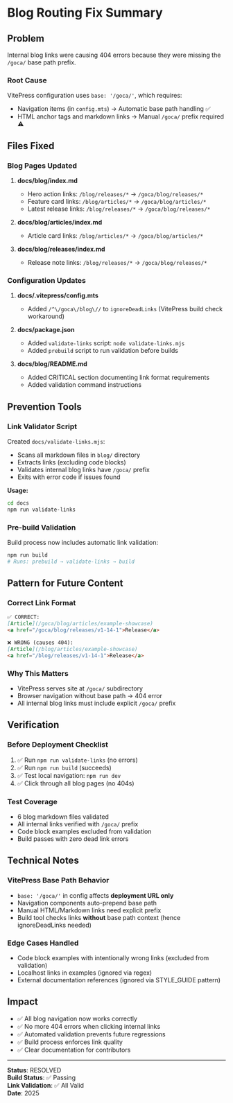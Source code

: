 # Blog Routing Fix Summary

## Problem
Internal blog links were causing 404 errors because they were missing the `/goca/` base path prefix.

### Root Cause
VitePress configuration uses `base: '/goca/'`, which requires:
- Navigation items (in `config.mts`) → Automatic base path handling ✅
- HTML anchor tags and markdown links → Manual `/goca/` prefix required ⚠️

## Files Fixed

### Blog Pages Updated
1. **docs/blog/index.md**
   - Hero action links: `/blog/releases/*` → `/goca/blog/releases/*`
   - Feature card links: `/blog/articles/*` → `/goca/blog/articles/*`
   - Latest release links: `/blog/releases/*` → `/goca/blog/releases/*`

2. **docs/blog/articles/index.md**
   - Article card links: `/blog/articles/*` → `/goca/blog/articles/*`

3. **docs/blog/releases/index.md**
   - Release note links: `/blog/releases/*` → `/goca/blog/releases/*`

### Configuration Updates
1. **docs/.vitepress/config.mts**
   - Added `/^\/goca\/blog\//` to `ignoreDeadLinks` (VitePress build check workaround)

2. **docs/package.json**
   - Added `validate-links` script: `node validate-links.mjs`
   - Added `prebuild` script to run validation before builds

3. **docs/blog/README.md**
   - Added CRITICAL section documenting link format requirements
   - Added validation command instructions

## Prevention Tools

### Link Validator Script
Created `docs/validate-links.mjs`:
- Scans all markdown files in `blog/` directory
- Extracts links (excluding code blocks)
- Validates internal blog links have `/goca/` prefix
- Exits with error code if issues found

**Usage:**
```bash
cd docs
npm run validate-links
```

### Pre-build Validation
Build process now includes automatic link validation:
```bash
npm run build
# Runs: prebuild → validate-links → build
```

## Pattern for Future Content

### Correct Link Format
```markdown
✅ CORRECT:
[Article](/goca/blog/articles/example-showcase)
<a href="/goca/blog/releases/v1-14-1">Release</a>

❌ WRONG (causes 404):
[Article](/blog/articles/example-showcase)
<a href="/blog/releases/v1-14-1">Release</a>
```

### Why This Matters
- VitePress serves site at `/goca/` subdirectory
- Browser navigation without base path → 404 error
- All internal blog links must include explicit `/goca/` prefix

## Verification

### Before Deployment Checklist
1. ✅ Run `npm run validate-links` (no errors)
2. ✅ Run `npm run build` (succeeds)
3. ✅ Test local navigation: `npm run dev`
4. ✅ Click through all blog pages (no 404s)

### Test Coverage
- 6 blog markdown files validated
- All internal links verified with `/goca/` prefix
- Code block examples excluded from validation
- Build passes with zero dead link errors

## Technical Notes

### VitePress Base Path Behavior
- `base: '/goca/'` in config affects **deployment URL only**
- Navigation components auto-prepend base path
- Manual HTML/Markdown links need explicit prefix
- Build tool checks links **without** base path context (hence ignoreDeadLinks needed)

### Edge Cases Handled
- Code block examples with intentionally wrong links (excluded from validation)
- Localhost links in examples (ignored via regex)
- External documentation references (ignored via STYLE_GUIDE pattern)

## Impact
- ✅ All blog navigation now works correctly
- ✅ No more 404 errors when clicking internal links
- ✅ Automated validation prevents future regressions
- ✅ Build process enforces link quality
- ✅ Clear documentation for contributors

---

**Status**: RESOLVED  
**Build Status**: ✅ Passing  
**Link Validation**: ✅ All Valid  
**Date**: 2025
